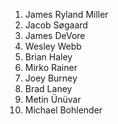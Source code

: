 1. James Ryland Miller
2. Jacob Søgaard 
3. James DeVore
4. Wesley Webb
5. Brian Haley
6. Mirko Rainer
7. Joey Burney
8. Brad Laney
9. Metin Ünüvar
10. Michael Bohlender